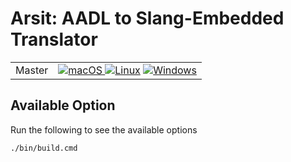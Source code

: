 # Arsit: AADL to Slang-Embedded Translator

<table>
<tr><td>Master</td>
<td> 
  <a href="https://github.com/sireum/arsit/actions/workflows/CI-macOS.yml?query=branch%3Amaster">
    <img src="https://github.com/sireum/arsit/actions/workflows/CI-macOS.yml/badge.svg" alt="macOS"> </a>
  <a href="https://github.com/sireum/arsit/actions/workflows/CI-linux.yml?query=branch%3Amaster">
    <img src="https://github.com/sireum/arsit/actions/workflows/CI-linux.yml/badge.svg" alt="Linux"></a>
  <a href="https://github.com/sireum/arsit/actions/workflows/CI-windows.yml?query=branch%3Amaster">
    <img src="https://github.com/sireum/arsit/actions/workflows/CI-windows.yml/badge.svg" alt="Windows"></a>
</td></tr>
</table>

## Available Option

Run the following to see the available options

```
./bin/build.cmd
```